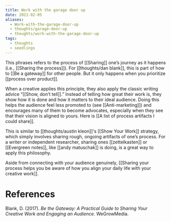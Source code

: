 ```yaml
---
title: Work with the garage door up
date: 2021-02-05
aliases:
  - Work-with-the-garage-door-up
  - thoughts/garage-door-up
  - thoughts/work-with-the-garage-door-up
tags:
  - thoughts
  - seedlings
---
```

This phrases refers to the process of [[Sharing]] one’s journey as it happens (i.e., [[Sharing the process]]). For [[thoughts/dan blank]], this is part of how to [[Be a gateway]] for other people. But it only happens when you prioritize [[process over product]].

When a creative applies this principle, they also apply the classic writing advice “[[Show, don’t tell]].” Instead of telling how great their work is, they show how it is done and how it matters to their ideal audience. Doing this helps the audience feel less promoted to (see [[Anti-marketing]]) and encourages many of them to become advocates, especially when they see that their vision is aligned to yours. Here is [[A list of process artifacts I could share]].

This is similar to [[thoughts/austin kleon]]'s [[Show Your Work]] strategy, which simply involves sharing rough, ongoing artifacts of one’s process. For a writer or independent researcher, sharing ones [[zettelkasten]] or [[Evergreen notes]], like [[andy matuschak]] is doing, is a great way to apply this philosophy.

Aside from connecting with your audience genuinely, [[Sharing your process helps you be aware of how you align your daily life with your creative work]].

# References

Blank, D. (2017). *Be the Gateway: A Practical Guide to Sharing Your Creative Work and Engaging an Audience*. WeGrowMedia.